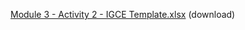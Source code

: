 [Module 3 - Activity 2 - IGCE Template.xlsx](https://github.com/user-attachments/files/22143523/Module.3.-.Activity.2.-.IGCE.Template.xlsx) (download)
